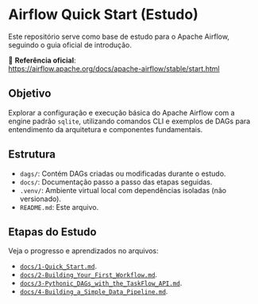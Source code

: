 # Airflow Quick Start (Estudo)

Este repositório serve como base de estudo para o Apache Airflow, seguindo o guia oficial de introdução.

📘 **Referência oficial**:  
https://airflow.apache.org/docs/apache-airflow/stable/start.html

## Objetivo

Explorar a configuração e execução básica do Apache Airflow com a engine padrão `sqlite`, utilizando comandos CLI e exemplos de DAGs para entendimento da arquitetura e componentes fundamentais.

## Estrutura

- `dags/`: Contém DAGs criadas ou modificadas durante o estudo.
- `docs/`: Documentação passo a passo das etapas seguidas.
- `.venv/`: Ambiente virtual local com dependências isoladas (não versionado).
- `README.md`: Este arquivo.

## Etapas do Estudo

Veja o progresso e aprendizados no arquivos:

- [`docs/1-Quick_Start.md`](docs/1-Quick_Start.md).
- [`docs/2-Building_Your_First_Workflow.md`](docs/2-Building_Your_First_Workflow.md).
- [`docs/3-Pythonic_DAGs_with_the_TaskFlow_API.md`](docs/3-Pythonic_DAGs_with_the_TaskFlow_API.md).
- [`docs/4-Building_a_Simple_Data_Pipeline.md`](docs/4-Building_a_Simple_Data_Pipeline.md).

